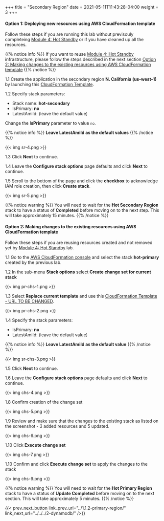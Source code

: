 +++
title = "Secondary Region"
date =  2021-05-11T11:43:28-04:00
weight = 3
+++

#### Option 1: Deploying new resources using AWS CloudFormation template

Follow these steps if you are running this lab without previsouly completeing [Module 4: Hot Standby](/reliability/disaster-recovery/workshop_4/) or if you have cleaned up all the resources. 

{{% notice info %}}
If you want to reuse [Module 4: Hot Standby](/reliability/disaster-recovery/workshop_4/) infrastructure, please follow the steps described in the next section [Option 2: Making changes to the existing resources using AWS CloudFormation template](/reliability/disaster-recovery/workshop_5/1-prerequisites/1.1-account-setup/1.1.3-secondary-region/#option-2-making-changes-to-the-existing-resources-using-aws-cloudformation-template)
{{% /notice %}}

1.1 Create the application in the secondary region **N. California (us-west-1)** by launching this  [CloudFormation Template](https://console.aws.amazon.com/cloudformation/home?region=us-west-1#/stacks/create/template?stackName=hot-secondary&templateURL=https://ee-assets-prod-us-east-1.s3.amazonaws.com/modules/7ebe40ac15b94a1e815828a877bde9b3/v7/HotStandby.yaml).

1.2  Specify stack parameters:
* Stack name: **hot-secondary**
* IsPrimary: **no**
* LatestAmiId: (leave the default value)

Change the **IsPrimary** parameter to value ` no `.

{{% notice info %}}
**Leave LatestAmiId as the default values**
{{% /notice %}}

{{< img sr-4.png >}}

1.3 Click **Next** to continue.

1.4 Leave the **Configure stack options** page defaults and click **Next** to continue.

1.5 Scroll to the bottom of the page and click the **checkbox** to acknowledge IAM role creation, then click **Create stack**.

{{< img sr-5.png >}}

{{% notice warning %}}
You will need to wait for the **Hot Secondary Region** stack to have a status of **Completed** before moving on to the next step. This will take approximately 15 minutes.
{{% /notice %}}

#### Option 2: Making changes to the existing resources using AWS CloudFormation template

Follow these steps if you are reusing resources created and not removed yet by [Module 4: Hot Standby](/reliability/disaster-recovery/workshop_4/) lab. 

1.1 Go to the [AWS CloudFormation console](https://console.aws.amazon.com/cloudformation/) and select the stack **hot-primary** created by the previous lab. 

1.2 In the sub-menu **Stack options** select **Create change set for current stack** 

{{< img pr-chs-1.png >}}

1.3 Select **Replace current template** and use this [CloudFormation Template - URL TO BE CHANGED](https://console.aws.amazon.com/cloudformation/home?region=us-east-1#/stacks/create/template?stackName=hot-primary&templateURL=https://ee-assets-prod-us-east-1.s3.amazonaws.com/modules/7ebe40ac15b94a1e815828a877bde9b3/v7/HotStandby.yaml).

{{< img pr-chs-2.png >}}

1.4 Specify the stack parameters:
* IsPrimary: **no**
* LatestAmiId: (leave the default value)

{{% notice info %}}
**Leave LatestAmiId as the default value**
{{% /notice %}}

{{< img sr-chs-3.png >}}

1.5 Click **Next** to continue.

1.6 Leave the **Configure stack options** page defaults and click **Next** to continue.

{{< img chs-4.png >}}

1.8 Confirm creation of the change set

{{< img chs-5.png >}}

1.9 Review and make sure that the changes to the existing stack as listed on the screenshot - 3 added resources and 5 updated.

{{< img chs-6.png >}}

1.10 Click **Execute change set**

{{< img chs-7.png >}}

1.10 Confirm and click **Execute change set** to apply the changes to the stack

{{< img chs-9.png >}}

{{% notice warning %}}
You will need to wait for the **Hot Primary Region** stack to have a status of **Update Completed** before moving on to the next section. This will take approximately 5 minutes.
{{% /notice %}}

{{< prev_next_button link_prev_url="../1.1.2-primary-region/" link_next_url="../../../2-dynamodb/" />}}